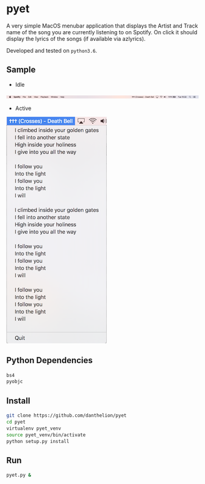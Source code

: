 # pyet

A very simple MacOS menubar application that displays the Artist and Track name of the song you are currently listening to on Spotify.
On click it should display the lyrics of the songs (if available via azlyrics).

Developed and tested on `python3.6`.

## Sample
* Idle

![closed](closed.png)

* Active

![open](open.png)

## Python Dependencies
```bash
bs4
pyobjc
```

## Install

```bash
git clone https://github.com/danthelion/pyet 
cd pyet
virtualenv pyet_venv
source pyet_venv/bin/activate
python setup.py install
```

## Run
```bash
pyet.py &
```